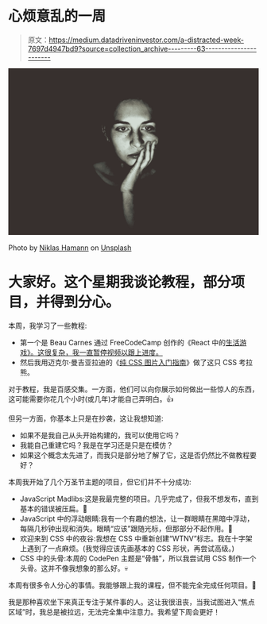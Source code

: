 # 心烦意乱的一周

> 原文：<https://medium.datadriveninvestor.com/a-distracted-week-7697d4947bd9?source=collection_archive---------63----------------------->

![](img/4c3d8c98f0473af8e7f4307d6fb851cc.png)

Photo by [Niklas Hamann](https://unsplash.com/photos/Pe4gh8a8mBY?utm_source=unsplash&utm_medium=referral&utm_content=creditCopyText) on [Unsplash](https://unsplash.com/collections/3170247/medium-blog-photos?utm_source=unsplash&utm_medium=referral&utm_content=creditCopyText)

# 大家好。这个星期我谈论教程，部分项目，并得到分心。

本周，我学习了一些教程:

*   第一个是 Beau Carnes 通过 FreeCodeCamp 创作的《React 中的[生活游戏》。这很复杂，我一直暂停视频以跟上进度。](https://www.youtube.com/watch?v=PM0_Er3SvFQ)
*   然后我用迈克尔·曼吉亚拉迪的《[纯 CSS 图片入门指南](https://medium.com/coding-artist/a-beginners-guide-to-pure-css-images-ef9a5d069dd2)》做了这只 CSS 考拉熊。

对于教程，我是百感交集。一方面，他们可以向你展示如何做出一些惊人的东西，这可能需要你花几个小时(或几年)才能自己弄明白。👍

但另一方面，你基本上只是在抄袭，这让我想知道:

*   如果不是我自己从头开始构建的，我可以使用它吗？
*   我能自己重建它吗？我是在学习还是只是在模仿？
*   如果这个概念太先进了，而我只是部分地了解了它，这是否仍然比不做教程要好？

本周我开始了几个万圣节主题的项目，但它们并不十分成功:

*   JavaScript Madlibs:这是我最完整的项目。几乎完成了，但我不想发布，直到基本的错误被压扁。🎃
*   JavaScript 中的浮动眼睛:我有一个有趣的想法，让一群眼睛在黑暗中浮动，每隔几秒钟出现和消失。眼睛“应该”跟随光标，但那部分不起作用。👀
*   欢迎来到 CSS 中的夜谷:我想在 CSS 中重新创建“WTNV”标志。我在十字架上遇到了一点麻烦。(我觉得应该先画基本的 CSS 形状，再尝试高级。)
*   CSS 中的头骨:本周的 CodePen 主题是“骨骼”，所以我尝试用 CSS 制作一个头骨。这并不像我想象的那么好。💀

本周有很多令人分心的事情。我能够跟上我的课程，但不能完全完成任何项目。😬

我是那种喜欢坐下来真正专注于某件事的人。这让我很沮丧，当我试图进入“焦点区域”时，我总是被拉远，无法完全集中注意力。我希望下周会更好！